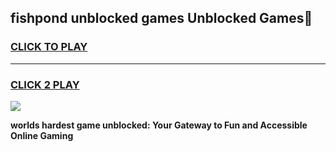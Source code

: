 
## fishpond unblocked games Unblocked Games👋
<h3>
<a href="https://premium.freeplayer.one?title=fishpond_unblocked_games&ref=16F">CLICK TO PLAY</a></h3>
<hr>

<h3>
<a href="https://premium.freeplayer.one?title=fishpond_unblocked_games&ref=16F">CLICK 2 PLAY</a>
  
</h3>

<a href="https://premium.freeplayer.one?title=fishpond_unblocked_games&ref=16F/"><img src="https://clearcache.store/games.png"></a>


**worlds hardest game unblocked: Your Gateway to Fun and Accessible Online Gaming**
